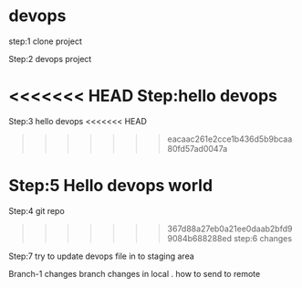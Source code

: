 # devops

step:1 clone project

Step:2 devops project

<<<<<<< HEAD
Step:hello devops
=======
Step:3 hello devops
<<<<<<< HEAD
>>>>>>> eacaac261e2cce1b436d5b9bcaa80fd57ad0047a


Step:5 Hello devops world
=======

Step:4  git repo
>>>>>>> 367d88a27eb0a21ee0daab2bfd99084b688288ed
step:6   changes


Step:7
try to update devops file in to staging area


Branch-1 changes
 branch changes in local . how to send to remote





